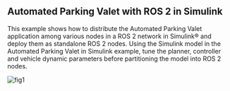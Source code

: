 ## Automated Parking Valet with ROS 2 in Simulink

This example shows how to distribute the Automated Parking Valet application among various nodes in a ROS 2 network in Simulink® and deploy them as standalone ROS 2 nodes. Using the Simulink model in the Automated Parking Valet in Simulink example, tune the planner, controller and vehicle dynamic parameters before partitioning the model into ROS 2 nodes.


![fig1](https://user-images.githubusercontent.com/81799459/205684395-4bdba4d1-6a67-4279-abfd-1156f24c1187.jpg)


